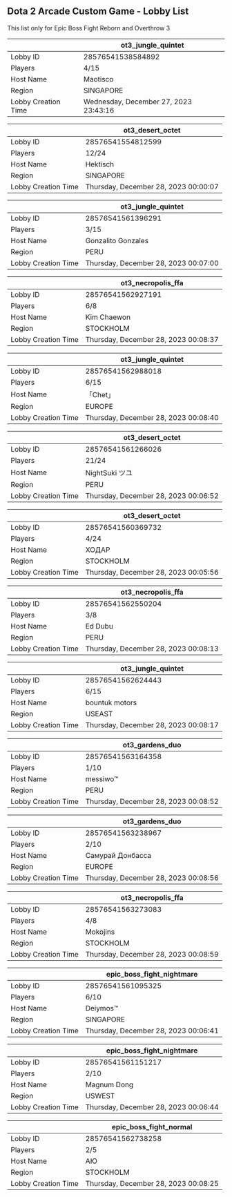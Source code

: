 ## Dota 2 Arcade Custom Game - Lobby List

This list only for Epic Boss Fight Reborn and Overthrow 3

|  | ot3_jungle_quintet |
| ------ | ------ |
| Lobby ID | 28576541538584892 |
| Players | 4/15 |
| Host Name | Maotisco |
| Region | SINGAPORE |
| Lobby Creation Time | Wednesday, December 27, 2023 23:43:16 |


|  | ot3_desert_octet |
| ------ | ------ |
| Lobby ID | 28576541554812599 |
| Players | 12/24 |
| Host Name | Hektisch |
| Region | SINGAPORE |
| Lobby Creation Time | Thursday, December 28, 2023 00:00:07 |


|  | ot3_jungle_quintet |
| ------ | ------ |
| Lobby ID | 28576541561396291 |
| Players | 3/15 |
| Host Name | Gonzalito Gonzales |
| Region | PERU |
| Lobby Creation Time | Thursday, December 28, 2023 00:07:00 |


|  | ot3_necropolis_ffa |
| ------ | ------ |
| Lobby ID | 28576541562927191 |
| Players | 6/8 |
| Host Name | Kim Chaewon |
| Region | STOCKHOLM |
| Lobby Creation Time | Thursday, December 28, 2023 00:08:37 |


|  | ot3_jungle_quintet |
| ------ | ------ |
| Lobby ID | 28576541562988018 |
| Players | 6/15 |
| Host Name | 「Chet」 |
| Region | EUROPE |
| Lobby Creation Time | Thursday, December 28, 2023 00:08:40 |


|  | ot3_desert_octet |
| ------ | ------ |
| Lobby ID | 28576541561266026 |
| Players | 21/24 |
| Host Name | NightSuki ツユ |
| Region | PERU |
| Lobby Creation Time | Thursday, December 28, 2023 00:06:52 |


|  | ot3_desert_octet |
| ------ | ------ |
| Lobby ID | 28576541560369732 |
| Players | 4/24 |
| Host Name | ХОДАР |
| Region | STOCKHOLM |
| Lobby Creation Time | Thursday, December 28, 2023 00:05:56 |


|  | ot3_necropolis_ffa |
| ------ | ------ |
| Lobby ID | 28576541562550204 |
| Players | 3/8 |
| Host Name | Ed Dubu |
| Region | PERU |
| Lobby Creation Time | Thursday, December 28, 2023 00:08:13 |


|  | ot3_jungle_quintet |
| ------ | ------ |
| Lobby ID | 28576541562624443 |
| Players | 6/15 |
| Host Name | bountuk motors |
| Region | USEAST |
| Lobby Creation Time | Thursday, December 28, 2023 00:08:17 |


|  | ot3_gardens_duo |
| ------ | ------ |
| Lobby ID | 28576541563164358 |
| Players | 1/10 |
| Host Name | messiwo™ |
| Region | PERU |
| Lobby Creation Time | Thursday, December 28, 2023 00:08:52 |


|  | ot3_gardens_duo |
| ------ | ------ |
| Lobby ID | 28576541563238967 |
| Players | 2/10 |
| Host Name | Самурай Донбасса |
| Region | EUROPE |
| Lobby Creation Time | Thursday, December 28, 2023 00:08:56 |


|  | ot3_necropolis_ffa |
| ------ | ------ |
| Lobby ID | 28576541563273083 |
| Players | 4/8 |
| Host Name | Mokojins |
| Region | STOCKHOLM |
| Lobby Creation Time | Thursday, December 28, 2023 00:08:59 |


|  | epic_boss_fight_nightmare |
| ------ | ------ |
| Lobby ID | 28576541561095325 |
| Players | 6/10 |
| Host Name | Deiymos™ |
| Region | SINGAPORE |
| Lobby Creation Time | Thursday, December 28, 2023 00:06:41 |


|  | epic_boss_fight_nightmare |
| ------ | ------ |
| Lobby ID | 28576541561151217 |
| Players | 2/10 |
| Host Name | Magnum Dong |
| Region | USWEST |
| Lobby Creation Time | Thursday, December 28, 2023 00:06:44 |


|  | epic_boss_fight_normal |
| ------ | ------ |
| Lobby ID | 28576541562738258 |
| Players | 2/5 |
| Host Name | АЮ |
| Region | STOCKHOLM |
| Lobby Creation Time | Thursday, December 28, 2023 00:08:25 |


